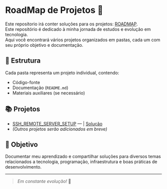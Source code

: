 # RoadMap de Projetos 🚀
Este reposítorio irá conter soluções para os projetos: [ROADMAP](https://roadmap.sh/devops).<br>
Este repositório é dedicado à minha jornada de estudos e evolução em tecnologia.  
Aqui você encontrará vários projetos organizados em pastas, cada um com seu próprio objetivo e documentação.

## 📂 Estrutura
Cada pasta representa um projeto individual, contendo:
- Código-fonte
- Documentação (`README.md`)
- Materiais auxiliares (se necessário)

## 📚 Projetos
- [SSH_REMOTE_SERVER_SETUP](https://roadmap.sh/projects/ssh-remote-server-setup) — | [Solução](./SSH_REMOTE_SERVER_SETUP)
- *(Outros projetos serão adicionados em breve)*

## 🎯 Objetivo
Documentar meu aprendizado e compartilhar soluções para diversos temas relacionados a tecnologia, programação, infraestrutura e boas práticas de desenvolvimento.

---

> *Em constante evolução!* 🚀
